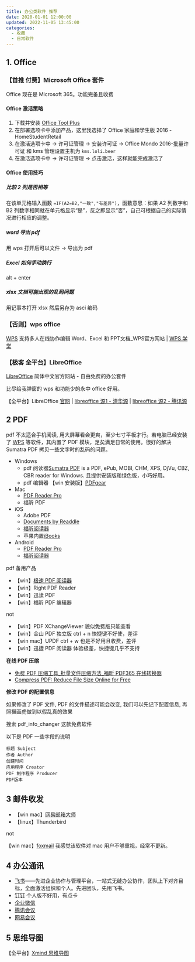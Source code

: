 ```yaml
---
title: 办公类软件 推荐
date: 2020-01-01 12:00:00
updated: 2022-11-05 13:45:00
categories:
  - 收藏
  - 日常软件
---
```


## 1. Office

### 【首推 付费】Microsoft Office 套件

Office 现在是 Microsoft 365。功能完备且收费

#### Office 激活策略

1. 下载并安装 [Office Tool Plus](https://otp.landian.vip/zh-cn/download.html)
1. 在部署选项卡中添加产品，这里我选择了 Office 家庭和学生版 2016 - HomeStudentRetail
1. 在激活选项卡中 -> 许可证管理 -> 安装许可证 -> Office Mondo 2016-批量许可证 和 kms 管理设置主机为 `kms.loli.beer`
1. 在激活选项卡中 -> 许可证管理 -> 点击激活，这样就能完成激活了
<!-- more -->

#### Office 使用技巧

##### 比较 2 列是否相等

在该单元格输入函数 `=IF(A2=B2,"一致","有差异")`，函数意思：如果 A2 列数字和 B2 列数字相同就在单元格显示“是”，反之即显示“否”，自己可根据自己的实际情况进行相应的调整。

##### word 导出 pdf

用 wps 打开后可以文件 -> 导出为 pdf

##### Excel 如何手动换行

alt + enter

##### xlsx 文档可能出现的乱码问题

用记事本打开 xlsx 然后另存为 asci 编码

### 【否则】wps office

[WPS](https://www.wps.cn) 支持多人在线协作编辑 Word、Excel 和 PPT文档_WPS官方网站 | [WPS 学堂](https://www.wps.cn/learning)

### 【极客 全平台】LibreOffice

[LibreOffice](https://zh-cn.libreoffice.org) 简体中文官方网站 - 自由免费的办公套件

比尽给我弹窗的 wps 和功能少的永中 office 好用。

【全平台】LibreOffice [官网](https://zh-cn.libreoffice.org/download/libreoffice/) | [libreoffice 源1 - 清华源](https://mirrors.tuna.tsinghua.edu.cn/libreoffice/libreoffice/stable/) | [libreoffice 源2 - 腾讯源](<https://mirrors.cloud.tencent.com/libreoffice/libreoffice/stable/>)

## 2 PDF

pdf 不太适合手机阅读, 用大屏幕看会更爽，至少七寸平板才行。若电脑已经安装了 [WPS] 等软件，其内置了 PDF 模块，足矣满足日常的使用。很好的解决 Sumatra PDF 拷贝一些文字时的乱码的问题。

* Windows
  * pdf 阅读器[Sumatra PDF] is a PDF, ePub, MOBI, CHM, XPS, DjVu, CBZ, CBR reader for Windows. 且提供安装版和绿色版，小巧好用。
  * pdf 编辑器 【win 安装版】[PDFgear](https://www.pdfgear.com/download/)
* Mac
  * [PDF Reader Pro]
  * 福昕 PDF
* iOS
  * Adobe PDF
  * [Documents by Readdle](https://itunes.apple.com/cn/app/documents-by-readdle/id364901807?l=en&mt=8)
  * [福昕阅读器](http://sj.qq.com/myapp/detail.htm?apkName=com.foxit.mobile.pdf.lite)
  * 苹果内置[iBooks](https://itunes.apple.com/cn/app/ibooks/id364709193?l=en&mt=8)
* Android
  * [PDF Reader Pro](https://www.pdfreaderpro.com/zh-cn)
  * [福昕阅读器](http://sj.qq.com/myapp/detail.htm?apkName=com.foxit.mobile.pdf.lite)

pdf 备用产品

* 【win】[极速 PDF 阅读器](https://jisupdf.com/zh-cn/)
* 【win】Right PDF Reader
* 【win】迅读 PDF
* 【win】福昕 PDF 编辑器

not

* 【win】PDF XChangeViewer 貌似免费版只能查看
* 【win】金山 PDF 独立版 ctrl + n 快捷键不好使，差评
* 【win mac】UPDF ctrl + w 也是不好用且收费，差评
* 【win】迅捷 PDF 阅读器 体验极差，快捷键几乎不支持

**在线 PDF 压缩**

* [免费 PDF 压缩工具_批量文件压缩方法_福昕 PDF365 在线转换器](https://www.pdf365.cn/pdf-compress)
* [Compress PDF: Reduce File Size Online for Free](https://smallpdf.com/compress-pdf)

**修改 PDF 的配置信息**

如果修改了 PDF 文件, PDF 的文件描述可能会改变, 我们可以先记下配置信息, 再照猫画虎做到以假乱真的效果

搜索 pdf_info_changer 这款免费软件

以下是 PDF 一些字段的说明

```text
标题 Subject
作者 Author
创建时间
应用程序 Creator
PDF 制作程序 Producer
PDF版本
```

## 3 邮件收发

* 【win mac】[网易邮箱大师](https://dashi.163.com)
* 【linux】Thunderbird

not

【win mac】[foxmail](https://www.foxmail.com)  我感觉该软件对 mac 用户不够重视，经常不更新。

## 4 办公通讯

* [飞书](https://www.feishu.cn/)——先进企业协作与管理平台，一站式无缝办公协作，团队上下对齐目标，全面激活组织和个人。先进团队，先用飞书。
* [钉钉](https://page.dingtalk.com/wow/z/dingtalk/simple/ddhomedownload#/) 个人版不好用，有点卡
* [企业微信](https://work.weixin.qq.com)
* [腾讯会议](https://meeting.tencent.com)
* [网易会议](https://meeting.163.com)

## 5 思维导图

【全平台】[Xmind 思维导图](https://xmind.cn)

  [Sumatra PDF]: <https://www.sumatrapdfreader.org/download-free-pdf-viewer.html>
  [PDF Reader Pro]: <http://www.pdfreaderpro.com>
  [WPS]: <https://pc.wps.cn>
